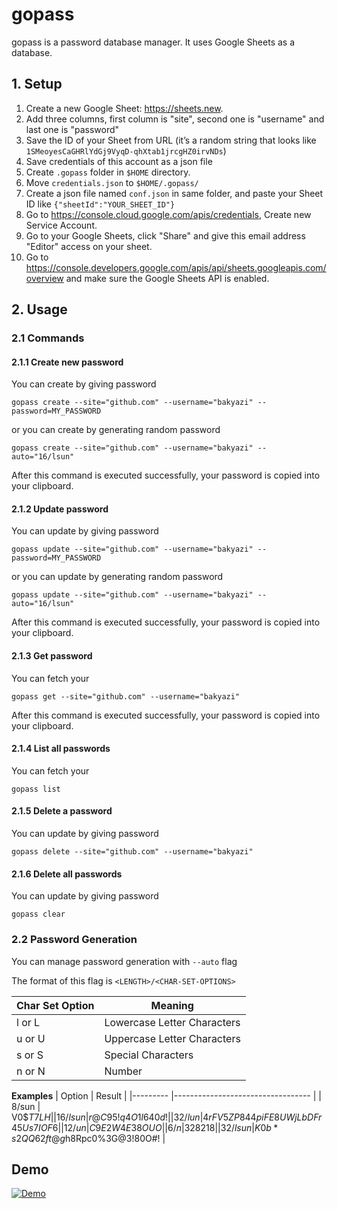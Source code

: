 # gopass
gopass is a password database manager. It uses Google Sheets as a database.

## 1. Setup
1. Create a new Google Sheet: https://sheets.new.
2. Add three columns, first column is "site", second one is "username" and last one is "password"
3. Save the ID of your Sheet from URL (it’s a random string that looks like `1SMeoyesCaGHRlYdGj9VyqD-qhXtab1jrcgHZ0irvNDs`)
4. Save credentials of this account as a json file
5. Create `.gopass` folder in `$HOME` directory. 
6. Move `credentials.json` to `$HOME/.gopass/`
7. Create a json file named `conf.json` in same folder, and paste your Sheet ID like `{"sheetId":"YOUR_SHEET_ID"}`
8. Go to https://console.cloud.google.com/apis/credentials, Create new Service Account.
9. Go to your Google Sheets, click "Share" and give this email address "Editor" access on your sheet.
10. Go to https://console.developers.google.com/apis/api/sheets.googleapis.com/overview and make sure the Google Sheets API is enabled.

## 2. Usage
### 2.1 Commands
#### 2.1.1 Create new password
You can create by giving password

`gopass create --site="github.com" --username="bakyazi" --password=MY_PASSWORD`

or you can create by generating random password

`gopass create --site="github.com" --username="bakyazi" --auto="16/lsun"`

After this command is executed successfully, your password is copied into your clipboard. 

#### 2.1.2 Update password
You can update by giving password

`gopass update --site="github.com" --username="bakyazi" --password=MY_PASSWORD`

or you can update by generating random password

`gopass update --site="github.com" --username="bakyazi" --auto="16/lsun"`

After this command is executed successfully, your password is copied into your clipboard.

#### 2.1.3 Get password
You can fetch your

`gopass get --site="github.com" --username="bakyazi"`

After this command is executed successfully, your password is copied into your clipboard.

#### 2.1.4 List all passwords
You can fetch your

`gopass list`

#### 2.1.5 Delete a password
You can update by giving password

`gopass delete --site="github.com" --username="bakyazi"`

#### 2.1.6 Delete all passwords
You can update by giving password

`gopass clear`

### 2.2 Password Generation
You can manage password generation with `--auto` flag

The format of this flag is `<LENGTH>/<CHAR-SET-OPTIONS>`

| Char Set Option 	 | Meaning                     	|
|-------------------|-----------------------------	|
| l or L 	          | Lowercase Letter Characters 	|
| u or U 	          | Uppercase Letter Characters 	|
| s or S 	          | Special Characters          	|
| n or N 	          | Number                      	|

**Examples**
| Option  	| Result                           	|
|---------	|----------------------------------	|
| 8/sun   	| V0$$T7LH                         	|
| 16/lsun 	| r@C95!q4O1l640d!                 	|
| 32/lun  	| 4rFV5ZP844piFE8UWjLbDFr45Us7IOF6 	|
| 12/un   	| C9E2W4E38OUO                     	|
| 6/n     	| 328218                           	|
| 32/lsun 	| K0b*s2QQ62ft@g$h8Rpc0%3G@3!80O#! 	|

## Demo
[![Demo](https://img.youtube.com/vi/gLtd0f_lEhA/0.jpg)](https://www.youtube.com/watch?v=gLtd0f_lEhA)